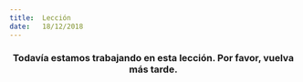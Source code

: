 ```yaml
---
title:  Lección
date:   18/12/2018
---
```


### <center>Todavía estamos trabajando en esta lección. Por favor, vuelva más tarde.</center>